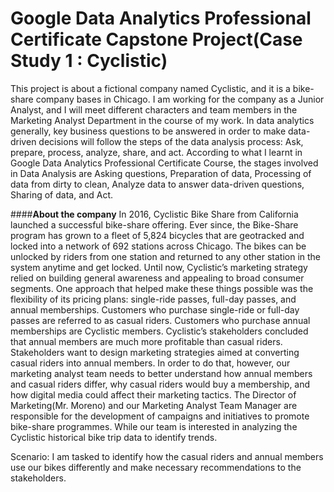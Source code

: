 # Google Data Analytics Professional Certificate Capstone Project(Case Study 1 : Cyclistic)

This project is about a fictional company named Cyclistic, and it is a bike-share company bases in Chicago. I am working for the company as a Junior Analyst, 
and I will meet different characters and team members in the Marketing Analyst Department in the course of my work. In data analytics generally, key business questions
to be answered in order to make data-driven decisions will follow the steps of the data analysis process: Ask, prepare, process, analyze, share, and act. According
to what I learnt in Google Data Analytics Professional Certificate Course, the stages involved in Data Analysis are Asking questions, Preparation of data, Processing 
of data from dirty to clean, Analyze data to answer data-driven questions, Sharing of data, and Act. 

####**About the company**
In 2016, Cyclistic Bike Share from California launched a successful bike-share offering. Ever since, the Bike-Share program has grown to a fleet of 5,824 bicycles that are geotracked and locked into a network of 692 stations across Chicago. The bikes can be unlocked by riders from one station and returned to any other station in the system anytime and get locked. Until now, Cyclistic’s marketing strategy relied on building general awareness and appealing to broad consumer segments. One approach that helped make these things possible was the flexibility of its pricing plans: single-ride passes, full-day passes, and annual memberships. Customers who purchase single-ride or full-day passes are referred to as casual riders. Customers who purchase annual memberships are Cyclistic members. Cyclistic’s stakeholders concluded that annual members are much more profitable than casual riders.  Stakeholders want to design marketing strategies aimed at converting casual riders into annual members. In order to do that, however, our marketing analyst team needs to better understand how annual members and casual riders differ, why casual riders would buy a membership, and how digital media could affect their marketing tactics. The Director of Marketing(Mr. Moreno) and our Marketing Analyst Team Manager are responsible for the development of campaigns and initiatives to promote bike-share programmes. While our team is interested in analyzing the Cyclistic historical bike trip data to identify trends.

Scenario: I am tasked to identify how the casual riders and annual members use our bikes differently and make necessary recommendations to the stakeholders. 
